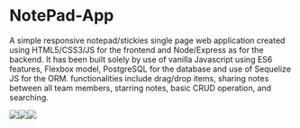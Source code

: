 # NotePad-App
A simple responsive notepad/stickies single page web application created using HTML5/CSS3/JS for the frontend and Node/Express as for the backend. It has been built solely by use of vanilla Javascript using ES6 features, Flexbox model, PostgreSQL for the database and use of Sequelize JS for the ORM. functionalities include drag/drop items, sharing notes between all team members, starring notes, basic CRUD operation, and searching.

![](https://s3.amazonaws.com/poly-screenshots.angel.co/Project/0d/636758/3d952c96fbeb8df6e71cf92d73d83d9a-original.gif)![](https://media.giphy.com/media/26Ffk9hLGhbPw3OH6/giphy.gif)![](https://s3.amazonaws.com/poly-screenshots.angel.co/Project/0d/636758/542f5604361b4bbde7cb0957e319e3c6-original.gif)
